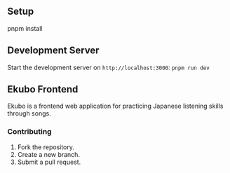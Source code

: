 ## Setup

pnpm install

## Development Server

Start the development server on `http://localhost:3000`: `pnpm run dev`
## Ekubo Frontend

Ekubo is a frontend web application for practicing Japanese listening skills through songs.

### Contributing

1. Fork the repository.
2. Create a new branch.
3. Submit a pull request.


